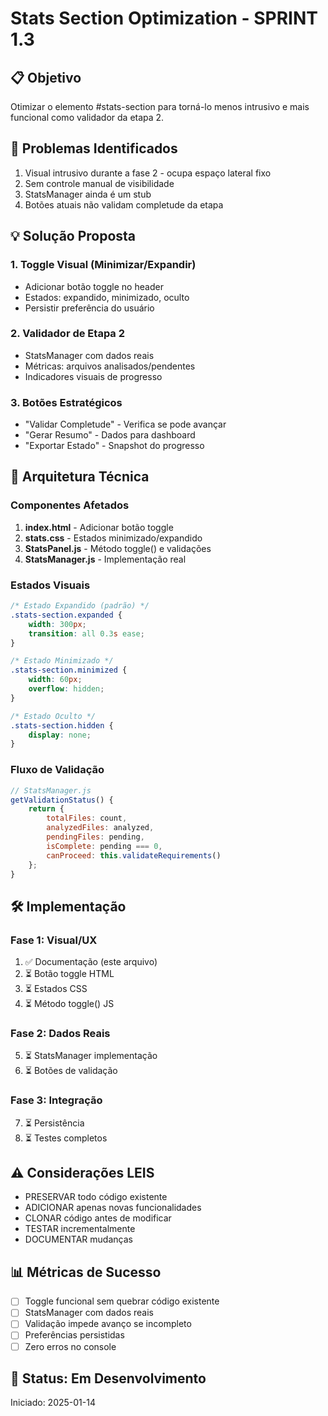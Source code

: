 # Stats Section Optimization - SPRINT 1.3

## 📋 Objetivo
Otimizar o elemento #stats-section para torná-lo menos intrusivo e mais funcional como validador da etapa 2.

## 🎯 Problemas Identificados
1. Visual intrusivo durante a fase 2 - ocupa espaço lateral fixo
2. Sem controle manual de visibilidade
3. StatsManager ainda é um stub
4. Botões atuais não validam completude da etapa

## 💡 Solução Proposta

### 1. Toggle Visual (Minimizar/Expandir)
- Adicionar botão toggle no header
- Estados: expandido, minimizado, oculto
- Persistir preferência do usuário

### 2. Validador de Etapa 2
- StatsManager com dados reais
- Métricas: arquivos analisados/pendentes
- Indicadores visuais de progresso

### 3. Botões Estratégicos
- "Validar Completude" - Verifica se pode avançar
- "Gerar Resumo" - Dados para dashboard
- "Exportar Estado" - Snapshot do progresso

## 📐 Arquitetura Técnica

### Componentes Afetados
1. **index.html** - Adicionar botão toggle
2. **stats.css** - Estados minimizado/expandido
3. **StatsPanel.js** - Método toggle() e validações
4. **StatsManager.js** - Implementação real

### Estados Visuais
```css
/* Estado Expandido (padrão) */
.stats-section.expanded {
    width: 300px;
    transition: all 0.3s ease;
}

/* Estado Minimizado */
.stats-section.minimized {
    width: 60px;
    overflow: hidden;
}

/* Estado Oculto */
.stats-section.hidden {
    display: none;
}
```

### Fluxo de Validação
```javascript
// StatsManager.js
getValidationStatus() {
    return {
        totalFiles: count,
        analyzedFiles: analyzed,
        pendingFiles: pending,
        isComplete: pending === 0,
        canProceed: this.validateRequirements()
    };
}
```

## 🛠️ Implementação

### Fase 1: Visual/UX
1. ✅ Documentação (este arquivo)
2. ⏳ Botão toggle HTML
3. ⏳ Estados CSS
4. ⏳ Método toggle() JS

### Fase 2: Dados Reais
5. ⏳ StatsManager implementação
6. ⏳ Botões de validação

### Fase 3: Integração
7. ⏳ Persistência
8. ⏳ Testes completos

## ⚠️ Considerações LEIS
- PRESERVAR todo código existente
- ADICIONAR apenas novas funcionalidades
- CLONAR código antes de modificar
- TESTAR incrementalmente
- DOCUMENTAR mudanças

## 📊 Métricas de Sucesso
- [ ] Toggle funcional sem quebrar código existente
- [ ] StatsManager com dados reais
- [ ] Validação impede avanço se incompleto
- [ ] Preferências persistidas
- [ ] Zero erros no console

## 🔄 Status: Em Desenvolvimento
Iniciado: 2025-01-14